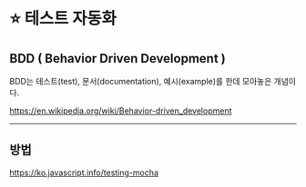 # ⭐️ 테스트 자동화

## BDD ( Behavior Driven Development )

BDD는 테스트(test), 문서(documentation), 예시(example)를 한데 모아놓은 개념이다.

https://en.wikipedia.org/wiki/Behavior-driven_development

---

## 방법

https://ko.javascript.info/testing-mocha

